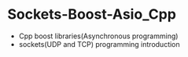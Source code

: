 # Sockets-Boost-Asio_Cpp
 * Cpp boost libraries(Asynchronous programming) 
 * sockets(UDP and TCP) programming introduction
